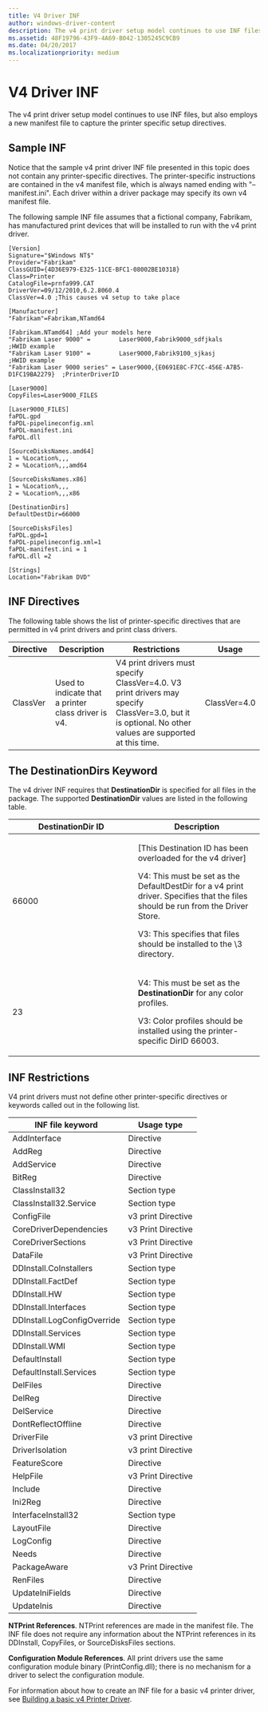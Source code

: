 ```yaml
---
title: V4 Driver INF
author: windows-driver-content
description: The v4 print driver setup model continues to use INF files, but also employs a new manifest file to capture the printer specific setup directives.
ms.assetid: 48F19796-43F9-4A69-B042-1305245C9CB9
ms.date: 04/20/2017
ms.localizationpriority: medium
---
```


# V4 Driver INF


The v4 print driver setup model continues to use INF files, but also employs a new manifest file to capture the printer specific setup directives.

## Sample INF


Notice that the sample v4 print driver INF file presented in this topic does not contain any printer-specific directives. The printer-specific instructions are contained in the v4 manifest file, which is always named ending with "–manifest.ini". Each driver within a driver package may specify its own v4 manifest file.

The following sample INF file assumes that a fictional company, Fabrikam, has manufactured print devices that will be installed to run with the v4 print driver.

```INF
[Version]
Signature="$Windows NT$"
Provider="Fabrikam"
ClassGUID={4D36E979-E325-11CE-BFC1-08002BE10318}
Class=Printer
CatalogFile=prnfa999.CAT
DriverVer=09/12/2010,6.2.8060.4
ClassVer=4.0 ;This causes v4 setup to take place

[Manufacturer]
"Fabrikam"=Fabrikam,NTamd64

[Fabrikam.NTamd64] ;Add your models here
"Fabrikam Laser 9000" =        Laser9000,Fabrik9000_sdfjkals                     ;HWID example
"Fabrikam Laser 9100" =        Laser9000,Fabrik9100_sjkasj                       ;HWID example
"Fabrikam Laser 9000 series" = Laser9000,{E0691E8C-F7CC-456E-A7B5-D1FC19BA2279}  ;PrinterDriverID

[Laser9000]
CopyFiles=Laser9000_FILES

[Laser9000_FILES]
faPDL.gpd
faPDL-pipelineconfig.xml
faPDL-manifest.ini
faPDL.dll

[SourceDisksNames.amd64]
1 = %Location%,,,
2 = %Location%,,,amd64

[SourceDisksNames.x86]
1 = %Location%,,,
2 = %Location%,,,x86

[DestinationDirs]
DefaultDestDir=66000

[SourceDisksFiles]
faPDL.gpd=1
faPDL-pipelineconfig.xml=1
faPDL-manifest.ini = 1
faPDL.dll =2

[Strings]
Location="Fabrikam DVD"
```

## INF Directives


The following table shows the list of printer-specific directives that are permitted in v4 print drivers and print class drivers.

| Directive | Description                                         | Restrictions                                                                                                                                           | Usage        |
|-----------|-----------------------------------------------------|--------------------------------------------------------------------------------------------------------------------------------------------------------|--------------|
| ClassVer  | Used to indicate that a printer class driver is v4. | V4 print drivers must specify ClassVer=4.0. V3 print drivers may specify ClassVer=3.0, but it is optional. No other values are supported at this time. | ClassVer=4.0 |

## The DestinationDirs Keyword


The v4 driver INF requires that **DestinationDir** is specified for all files in the package. The supported **DestinationDir** values are listed in the following table.

<table>
<colgroup>
<col width="50%" />
<col width="50%" />
</colgroup>
<thead>
<tr class="header">
<th>DestinationDir ID</th>
<th>Description</th>
</tr>
</thead>
<tbody>
<tr class="odd">
<td>66000</td>
<td><p>[This Destination ID has been overloaded for the v4 driver]</p>
<p>V4: This must be set as the DefaultDestDir for a v4 print driver. Specifies that the files should be run from the Driver Store.</p>
<p>V3: This specifies that files should be installed to the \3 directory.</p></td>
</tr>
<tr class="even">
<td>23</td>
<td><p>V4: This must be set as the <strong>DestinationDir</strong> for any color profiles.</p>
<p>V3: Color profiles should be installed using the printer-specific DirID 66003.</p></td>
</tr>
</tbody>
</table>

 

## INF Restrictions


V4 print drivers must not define other printer-specific directives or keywords called out in the following list.

| INF file keyword            | Usage type         |
|-----------------------------|--------------------|
| AddInterface                | Directive          |
| AddReg                      | Directive          |
| AddService                  | Directive          |
| BitReg                      | Directive          |
| ClassInstall32              | Section type       |
| ClassInstall32.Service      | Section type       |
| ConfigFile                  | v3 print Directive |
| CoreDriverDependencies      | v3 Print Directive |
| CoreDriverSections          | v3 Print Directive |
| DataFile                    | v3 Print Directive |
| DDInstall.CoInstallers      | Section type       |
| DDInstall.FactDef           | Section type       |
| DDInstall.HW                | Section type       |
| DDInstall.Interfaces        | Section type       |
| DDInstall.LogConfigOverride | Section type       |
| DDInstall.Services          | Section type       |
| DDInstall.WMI               | Section type       |
| DefaultInstall              | Section type       |
| DefaultInstall.Services     | Section type       |
| DelFiles                    | Directive          |
| DelReg                      | Directive          |
| DelService                  | Directive          |
| DontReflectOffline          | Directive          |
| DriverFile                  | v3 print Directive |
| DriverIsolation             | v3 print Directive |
| FeatureScore                | Directive          |
| HelpFile                    | v3 Print Directive |
| Include                     | Directive          |
| Ini2Reg                     | Directive          |
| InterfaceInstall32          | Section type       |
| LayoutFile                  | Directive          |
| LogConfig                   | Directive          |
| Needs                       | Directive          |
| PackageAware                | v3 Print Directive |
| RenFiles                    | Directive          |
| UpdateIniFields             | Directive          |
| UpdateInis                  | Directive          |

 

**NTPrint References**. NTPrint references are made in the manifest file. The INF file does not require any information about the NTPrint references in its DDInstall, CopyFiles, or SourceDisksFiles sections.

**Configuration Module References**. All print drivers use the same configuration module binary (PrintConfig.dll); there is no mechanism for a driver to select the configuration module.

For information about how to create an INF file for a basic v4 printer driver, see [Building a basic v4 Printer Driver](building-a-basic-v4-printer-driver.md).

 

 




